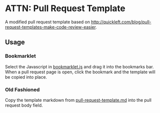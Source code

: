 # ATTN: Pull Request Template

A modified pull request template based on http://quickleft.com/blog/pull-request-templates-make-code-review-easier.

## Usage

### Bookmarklet

Select the Javascript in [bookmarklet.js](bookmarklet.js) and drag it into the bookmarks bar. When a pull request page is open, click the bookmark and the template will be copied into place.

### Old Fashioned

Copy the template markdown from [pull-request-template.md](https://raw.githubusercontent.com/attn/pull-request-template/master/pull-request-template.md) into the pull request body field.
